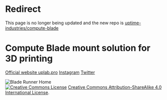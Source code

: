 # Redirect
This page is no longer being updated and the new repo is [uptime-industries/compute-blade](https://github.com/uptime-industries/compute-blade/tree/main/bladerunner)

# Compute Blade mount solution for 3D printing
[Official website uplab.pro](https://uplab.pro/)
[Instagram](https://www.instagram.com/uptime.lab/)
[Twitter](https://twitter.com/merocle)

![Blade Runner Home](/images/BladeRunner%20Home/BladeRunner_Home_4.jpg?raw=true "Blade Runner Home")
</br>
<a rel="license" href="https://creativecommons.org/licenses/by-sa/4.0/"><img alt="Creative Commons License" style="border-width:0" src="https://i.creativecommons.org/l/by-sa/4.0/80x15.png" /></a> <a rel="license" href="https://creativecommons.org/licenses/by-sa/4.0/">Creative Commons Attribution-ShareAlike 4.0 International License</a>.
